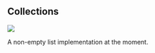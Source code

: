Collections
---

[![](https://jitpack.io/v/MarkDucommun/collections.svg)](https://jitpack.io/#MarkDucommun/collections)

A non-empty list implementation at the moment.
